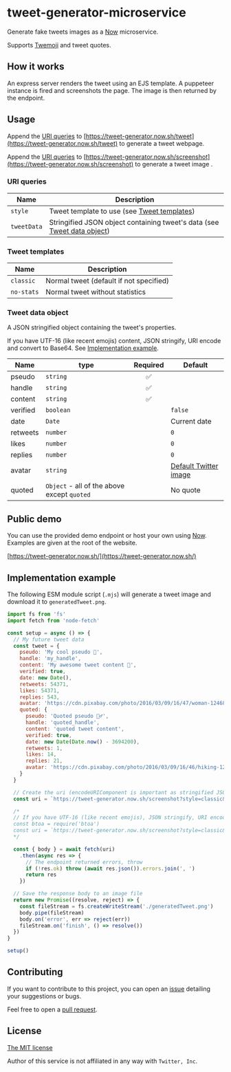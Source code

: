# tweet-generator-microservice
Generate fake tweets images as a [Now](https://zeit.co/now) microservice.

Supports [Twemoji](https://twemoji.twitter.com/) and tweet quotes.

## How it works
An express server renders the tweet using an EJS template. A puppeteer instance is fired and screenshots the page. The image is then returned by the endpoint.

## Usage
Append the [URI queries](#uri-queries) to [https://tweet-generator.now.sh/tweet](https://tweet-generator.now.sh/tweet) to generate a tweet webpage.

Append the [URI queries](#uri-queries) to [https://tweet-generator.now.sh/screenshot](https://tweet-generator.now.sh/screenshot) to generate a tweet image .

### URI queries
| Name | Description |
| ---- | ----------- |
| `style` | Tweet template to use (see [Tweet templates](#tweet-templates)) |
| `tweetData` | Stringified JSON object containing tweet's data (see [Tweet data object](#tweet-data-object)) |

### Tweet templates
| Name | Description |
| ---- | ----------- |
| `classic` | Normal tweet (default if not specified) |
| `no-stats` | Normal tweet without statistics |

### Tweet data object
A JSON stringified object containing the tweet's properties.

If you have UTF-16 (like recent emojis) content, JSON stringify, URI encode and convert to Base64. See [Implementation example](#implementation-example).

| Name | type | Required | Default |
| ---- | ---- | :------: | ------- |
| pseudo | `string` | ✅ |  |
| handle | `string` | ✅ |  |
| content | `string` | ✅ |  |
| verified | `boolean` |  | `false` |
| date | `Date` |  | Current date |
| retweets | `number` |  | `0` |
| likes | `number` |  | `0` |
| replies | `number` |  | `0` |
| avatar | `string` |  | [Default Twitter image](https://abs.twimg.com/sticky/default_profile_images/default_profile_400x400.png) |
| quoted | `Object` - all of the above except `quoted` |  | No quote |

## Public demo
You can use the provided demo endpoint or host your own using [Now](https://zeit.co/now). Examples are given at the root of the website.

[https://tweet-generator.now.sh/](https://tweet-generator.now.sh/)

## Implementation example
The following ESM module script (`.mjs`) will generate a tweet image and download it to `generatedTweet.png`.

```js
import fs from 'fs'
import fetch from 'node-fetch'

const setup = async () => {
  // My future tweet data
  const tweet = {
    pseudo: 'My cool pseudo 🎉',
    handle: 'my_handle',
    content: 'My awesome tweet content 💖',
    verified: true,
    date: new Date(),
    retweets: 54371,
    likes: 54371,
    replies: 543,
    avatar: 'https://cdn.pixabay.com/photo/2016/03/09/16/47/woman-1246844_960_720.jpg',
    quoted: {
      pseudo: 'Quoted pseudo 🤷‍♂️',
      handle: 'quoted_handle',
      content: 'quoted tweet content',
      verified: true,
      date: new Date(Date.now() - 3694200),
      retweets: 1,
      likes: 14,
      replies: 21,
      avatar: 'https://cdn.pixabay.com/photo/2016/03/09/16/46/hiking-1246836__340.jpg'
    }
  }

  // Create the uri (encodeURIComponent is important as stringified JSON can contain invalid query characters)
  const uri = `https://tweet-generator.now.sh/screenshot?style=classic&tweetData=${encodeURIComponent(JSON.stringify(tweet))}`)

  /*
  // If you have UTF-16 (like recent emojis), JSON stringify, URI encode and convert to Base64
  const btoa = require('btoa')
  const uri = `https://tweet-generator.now.sh/screenshot?style=classic&tweetData=${btoa(encodeURIComponent(JSON.stringify(tweet)))}`
  */

  const { body } = await fetch(uri)
    .then(async res => {
      // The endpoint returned errors, throw
      if (!res.ok) throw (await res.json()).errors.join(', ')
      return res
    })

  // Save the response body to an image file
  return new Promise((resolve, reject) => {
    const fileStream = fs.createWriteStream('./generatedTweet.png')
    body.pipe(fileStream)
    body.on('error', err => reject(err))
    fileStream.on('finish', () => resolve())
  })
}

setup()
```

## Contributing
If you want to contribute to this project, you can open an [issue](https://github.com/rigwild/tweet-generator-microservice/issues) detailing your suggestions or bugs.

Feel free to open a [pull request](https://github.com/rigwild/tweet-generator-microservice/pulls).

## License
[The MIT license](./LICENSE)

Author of this service is not affiliated in any way with `Twitter, Inc`.
